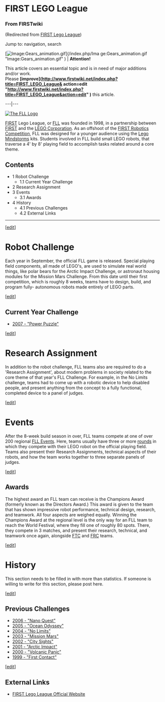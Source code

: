 # FIRST LEGO League

### From FIRSTwiki

(Redirected from [FIRST Lego
League](/index.php?title=FIRST_Lego_League&redirect=no "FIRST Lego League" ))

Jump to: navigation, search

[![Image:Gears_animation.gif](/media/1/14/Gears_animation.gif)](/index.php/Ima
ge:Gears_animation.gif "Image:Gears_animation.gif" ) |  **Attention!**  

This article covers an essential topic and is in need of major additions
and/or work.  
Please **[improve](http://www.firstwiki.net/index.php?title=FIRST_LEGO_League&
action=edit
"http://www.firstwiki.net/index.php?title=FIRST_LEGO_League&action=edit" )**
this article.  
  
---|---  
  
[![The FLL Logo](/media/5/54/FLL_logo.gif)](/index.php/Image:FLL_logo.gif "The
FLL Logo" )

[FIRST](/index.php/FIRST "FIRST" ) Lego League, or [FLL](/index.php/FLL "FLL"
) was founded in 1998, in a partnership between [FIRST](/index.php/FIRST
"FIRST" ) and the [LEGO Corporation](/index.php/LEGO_Corporation "LEGO
Corporation" ). As an offshoot of the [FIRST Robotics
Competition](/index.php/FIRST_Robotics_Competition "FIRST Robotics
Competition" ), FLL was designed for a younger audience using the [Lego
Mindstorms](/index.php/Lego_Mindstorms "Lego Mindstorms" ) kits. Students
involved in FLL build small LEGO robots, that traverse a 4' by 8' playing
field to accomplish tasks related around a core theme.

## Contents

  * 1 Robot Challenge
    * 1.1 Current Year Challenge
  * 2 Research Assignment
  * 3 Events
    * 3.1 Awards
  * 4 History
    * 4.1 Previous Challenges
    * 4.2 External Links  
---  
  
[[edit](/index.php?title=FIRST_LEGO_League&action=edit&section=1 "Edit
section: Robot Challenge" )]

#  Robot Challenge

Each year in September, the official FLL game is released. Special playing
field components, all made of LEGO's, are used to simulate real world things,
like polar bears for the Arctic Impact Challenge, or astronaut housing modules
for the Mission Mars Challenge. From this date until their first competition,
which is roughly 8 weeks, teams have to design, build, and program fully-
autonomous robots made entirely of LEGO parts.

[[edit](/index.php?title=FIRST_LEGO_League&action=edit&section=2 "Edit
section: Current Year Challenge" )]

##  Current Year Challenge

  * [2007 - "Power Puzzle"](/index.php/FLL_Challenge_2007 "FLL Challenge 2007" )

[[edit](/index.php?title=FIRST_LEGO_League&action=edit&section=3 "Edit
section: Research Assignment" )]

#  Research Assignment

In addition to the robot challenge, FLL teams also are required to do a
'Research Assignment', about modern problems in society related to the core
theme of that year's FLL Challenge. For example, in the No Limits challenge,
teams had to come up with a robotic device to help disabled people, and
present anything from the concept to a fully functional, completed device to a
panel of judges.

[[edit](/index.php?title=FIRST_LEGO_League&action=edit&section=4 "Edit
section: Events" )]

#  Events

After the 8-week build season in over, FLL teams compete at one of over 200
regional [FLL Events](/index.php/Category:FLL_Events "Category:FLL Events" ).
Here, teams usually have three or more [rounds](/index.php/Round "Round" ) in
which they compete with their LEGO robot on the official playing field. Teams
also present their Research Assignments, technical aspects of their robots,
and how the team works together to three separate panels of judges.

[[edit](/index.php?title=FIRST_LEGO_League&action=edit&section=5 "Edit
section: Awards" )]

##  Awards

The highest award an FLL team can receive is the Champions Award (formerly
known as the Directors Award.) This award is given to the team that has shown
impressive robot performance, technical design, research, and teamwork. All
four aspects are weighed equally. Winning the Champions Award at the regional
level is the only way for an FLL team to reach the World Festival, where they
fill one of roughly 80 spots. There, they compete in 3 matches, and present
their research, technical, and teamwork once again, alongside
[FTC](/index.php/FTC "FTC" ) and [FRC](/index.php/FRC "FRC" ) teams.

[[edit](/index.php?title=FIRST_LEGO_League&action=edit&section=6 "Edit
section: History" )]

#  History

This section needs to be filled in with more than statistics. If someone is
willing to write for this section, please post here.

[[edit](/index.php?title=FIRST_LEGO_League&action=edit&section=7 "Edit
section: Previous Challenges" )]

##  Previous Challenges

  * [2006 - "Nano Quest"](/index.php/FLL_Challenge_2006 "FLL Challenge 2006" )
  * [2005 - "Ocean Odyssey"](/index.php/FLL_Challenge_2005 "FLL Challenge 2005" )
  * [2004 - "No Limits"](/index.php/FLL_Challenge_2004 "FLL Challenge 2004" )
  * [2003 - "Mission Mars"](/index.php/FLL_Challenge_2003 "FLL Challenge 2003" )
  * [2002 - "City Sights"](/index.php/FLL_Challenge_2002 "FLL Challenge 2002" )
  * [2001 - "Arctic Impact"](/index.php/FLL_Challenge_2001 "FLL Challenge 2001" )
  * [2000 - "Volcanic Panic"](/index.php/FLL_Challenge_2000 "FLL Challenge 2000" )
  * [1999 - "First Contact"](/index.php/FLL_Challenge_1999 "FLL Challenge 1999" )

  

[[edit](/index.php?title=FIRST_LEGO_League&action=edit&section=8 "Edit
section: External Links" )]

##  External Links

  * [FIRST Lego League Official Website](http://www.firstlegoleague.org/ "http://www.firstlegoleague.org/" )

